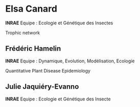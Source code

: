 
# Elsa Canard

**INRAE**
Equipe : Ecologie et Génétique des Insectes

Trophic network


## Frédéric Hamelin

**INRAE**
Equipe : Dynamique, Evolution, Modélisation, Ecologie

Quantitative Plant Disease Epidemiology

## Julie Jaquiéry-Evanno

**INRAE**
Equipe : Ecologie et Génétique des Insecte

